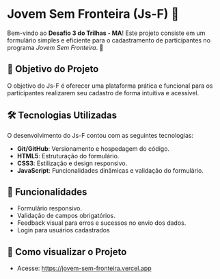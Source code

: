 # Jovem Sem Fronteira (Js-F) 🚀

Bem-vindo ao **Desafio 3 do Trilhas - MA**! Este projeto consiste em um formulário simples e eficiente para o cadastramento de participantes no programa *Jovem Sem Fronteira*. 📝

## 🎯 Objetivo do Projeto

O objetivo do Js-F é oferecer uma plataforma prática e funcional para os participantes realizarem seu cadastro de forma intuitiva e acessível.

## 🛠️ Tecnologias Utilizadas

O desenvolvimento do Js-F contou com as seguintes tecnologias:

- **Git/GitHub**: Versionamento e hospedagem do código.
- **HTML5**: Estruturação do formulário.
- **CSS3**: Estilização e design responsivo.
- **JavaScript**: Funcionalidades dinâmicas e validação do formulário.

## 📑 Funcionalidades

- Formulário responsivo.
- Validação de campos obrigatórios.
- Feedback visual para erros e sucessos no envio dos dados.
- Login para usuários cadastrados

## 🚀 Como visualizar o Projeto
- Acesse: https://jovem-sem-fronteira.vercel.app


